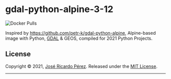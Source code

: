 # gdal-python-alpine-3-12
![Docker Pulls](https://img.shields.io/docker/pulls/ararage/gdal-python-alpine-3-12.svg?style=plastic)


Inspired by https://github.com/petr-k/gdal-python-alpine, Alpine-based image with Python, [GDAL](http://gdal.org/) & GEOS, compiled for 2021 Python Projects.


## License

Copyright © 2021, [José Ricardo Pérez](https://github.com/ararage).
Released under the [MIT License](LICENSE).

***